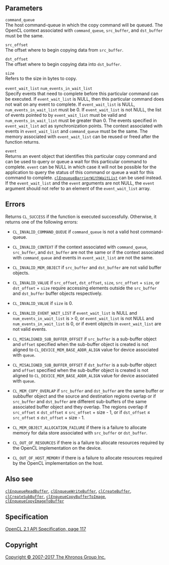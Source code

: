 Parameters
----------

`command_queue`  
The host command-queue in which the copy command will be queued. The
OpenCL context associated with `command_queue`, `src_buffer`, and
`dst_buffer` must be the same.

`src_offset`  
The offset where to begin copying data from `src_buffer`.

`dst_offset`  
The offset where to begin copying data into `dst_buffer`.

`size`  
Refers to the size in bytes to copy.

`event_wait_list` `num_events_in_wait_list`  
Specify events that need to complete before this particular command can
be executed. If `event_wait_list` is NULL, then this particular command
does not wait on any event to complete. If `event_wait_list` is NULL,
`num_events_in_wait_list` must be 0. If `event_wait_list` is not NULL,
the list of events pointed to by `event_wait_list` must be valid and
`num_events_in_wait_list` must be greater than 0. The events specified
in `event_wait_list` act as synchronization points. The context
associated with events in `event_wait_list` and `command_queue` must be
the same. The memory associated with `event_wait_list` can be reused or
freed after the function returns.

`event`  
Returns an event object that identifies this particular copy command and
can be used to query or queue a wait for this particular command to
complete. `event` can be NULL in which case it will not be possible for
the application to query the status of this command or queue a wait for
this command to complete.
[`clEnqueueBarrierWithWaitList`](clEnqueueBarrierWithWaitList.html) can
be used instead. If the `event_wait_list` and the `event` arguments are
not NULL, the `event` argument should not refer to an element of the
`event_wait_list` array.

Errors
------

Returns `CL_SUCCESS` if the function is executed successfully.
Otherwise, it returns one of the following errors:

-   `CL_INVALID_COMMAND_QUEUE` if `command_queue` is not a valid host
    command-queue.

-   `CL_INVALID_CONTEXT` if the context associated with `command_queue`,
    `src_buffer`, and `dst_buffer` are not the same or if the context
    associated with `command_queue` and events in `event_wait_list` are
    not the same.

-   `CL_INVALID_MEM_OBJECT` if `src_buffer` and `dst_buffer` are not
    valid buffer objects.

-   `CL_INVALID_VALUE` if `src_offset`, `dst_offset`, `size`,
    `src_offset` + `size`, or `dst_offset` + `size` require accessing
    elements outside the `src_buffer` and `dst_buffer` buffer objects
    respectively.

-   `CL_INVALID_VALUE` if `size` is 0.

-   `CL_INVALID_EVENT_WAIT_LIST` if `event_wait_list` is NULL and
    `num_events_in_wait_list` is &gt; 0, or `event_wait_list` is not
    NULL and `num_events_in_wait_list` is 0, or if event objects in
    `event_wait_list` are not valid events.

-   `CL_MISALIGNED_SUB_BUFFER_OFFSET` if `src_buffer` is a sub-buffer
    object and `offset` specified when the sub-buffer object is created
    is not aligned to `CL_DEVICE_MEM_BASE_ADDR_ALIGN` value for device
    associated with `queue`.

-   `CL_MISALIGNED_SUB_BUFFER_OFFSET` if `dst_buffer` is a sub-buffer
    object and `offset` specified when the sub-buffer object is created
    is not aligned to `CL_DEVICE_MEM_BASE_ADDR_ALIGN` value for device
    associated with `queue`.

-   `CL_MEM_COPY_OVERLAP` if `src_buffer` and `dst_buffer` are the same
    buffer or subbuffer object and the source and destination regions
    overlap or if `src_buffer` and `dst_buffer` are different
    sub-buffers of the same associated buffer object and they overlap.
    The regions overlap if `src_offset` ≤ `dst_offset` ≤ `src_offset` +
    size - 1, or if `dst_offset` ≤ `src_offset` ≤ `dst_offset` + size -
    1.

-   `CL_MEM_OBJECT_ALLOCATION_FAILURE` if there is a failure to allocate
    memory for data store associated with `src_buffer` or `dst_buffer`.

-   `CL_OUT_OF_RESOURCES` if there is a failure to allocate resources
    required by the OpenCL implementation on the device.

-   `CL_OUT_OF_HOST_MEMORY` if there is a failure to allocate resources
    required by the OpenCL implementation on the host.

Also see
--------

[`clEnqueueReadBuffer`](clEnqueueReadBuffer.html),
[`clEnqueueWriteBuffer`](clEnqueueWriteBuffer.html),
[`clCreateBuffer`](clCreateBuffer.html),
[`clCreateSubBuffer`](clCreateSubBuffer.html),
[`clEnqueueCopyBufferToImage`](clEnqueueCopyBufferToImage.html),
[`clEnqueueCopyImageToBuffer`](clEnqueueCopyImageToBuffer.html)

Specification
-------------

[OpenCL 2.1 API Specification, page
117](https://www.khronos.org/registry/cl/specs/opencl-2.1.pdf#page=117)

Copyright
---------

[Copyright © 2007-2017 The Khronos Group Inc.](copyright.html)
